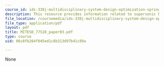 ```yaml
---
course_id: ids-338j-multidisciplinary-system-design-optimization-spring-2010
description: This resource provides information related to supersonic business jet.
file_location: /coursemedia/ids-338j-multidisciplinary-system-design-optimization-spring-2010/06c8fb264f045ed1c8b313d97b41c89a_MITESD_77S10_paper03.pdf
file_type: application/pdf
layout: pdf
title: MITESD_77S10_paper03.pdf
type: course
uid: 06c8fb264f045ed1c8b313d97b41c89a

---
```

None